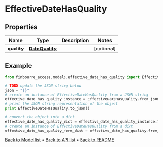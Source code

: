 # EffectiveDateHasQuality


## Properties
Name | Type | Description | Notes
------------ | ------------- | ------------- | -------------
**quality** | [**DateQuality**](DateQuality.md) |  | [optional] 

## Example

```python
from finbourne_access.models.effective_date_has_quality import EffectiveDateHasQuality

# TODO update the JSON string below
json = "{}"
# create an instance of EffectiveDateHasQuality from a JSON string
effective_date_has_quality_instance = EffectiveDateHasQuality.from_json(json)
# print the JSON string representation of the object
print EffectiveDateHasQuality.to_json()

# convert the object into a dict
effective_date_has_quality_dict = effective_date_has_quality_instance.to_dict()
# create an instance of EffectiveDateHasQuality from a dict
effective_date_has_quality_form_dict = effective_date_has_quality.from_dict(effective_date_has_quality_dict)
```
[Back to Model list](../README.md#documentation-for-models) &#8226; [Back to API list](../README.md#documentation-for-api-endpoints) &#8226; [Back to README](../README.md)


